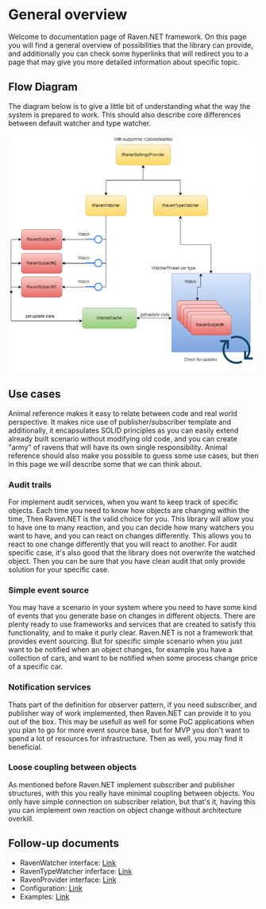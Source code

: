 # General overview

Welcome to documentation page of Raven.NET framework. On this page you will find a general overview of possibilities that the library can provide, and additionally you can check some hyperlinks that will redirect you to a page that may give you more detailed information about specific topic.

## Flow Diagram
The diagram below is to give a little bit of understanding what the way the system is prepared to work. This should also describe core differences between default watcher and type watcher.

![image info](./Images/flow.drawio.png)


## Use cases

Animal reference makes it easy to relate between code and real world perspective. It makes nice use of publisher/subscriber template and additionally, it encapsulates SOLID principles as you can easily extend already built scenario without modifying old code, and you can create "army" of ravens that will have its own single responsibility. Animal reference should also make you possible to guess some use cases, but then in this page we will describe some that we can think about.

### Audit trails

For implement audit services, when you want to keep track of specific objects. Each time you need to know how objects are changing within the time, Then Raven.NET is the valid choice for you. This library will allow you to have one to many reaction, and you can decide how many watchers you want to have, and you can react on changes differently. This allows you to react to one change differently that you will react to another. For audit specific case, it's also good that the library does not overwrite the watched object. Then you can be sure that you have clean audit that only provide solution for your specific case.

### Simple event source

You may have a scenario in your system where you need to have some kind of events that you generate base on changes in different objects. There are plenty ready to use frameworks and services that are created to satisfy this functionality, and to make it purly clear. Raven.NET is not a framework that provides event sourcing. But for specific simple scenario when you just want to be notified when an object changes, for example you have a collection of cars, and want to be notified when some process change price of a specific car. 

### Notification services

Thats part of the definition for observer pattern, if you need subscriber, and publisher way of work implemented, then Raven.NET can provide it to you out of the box. This may be usefull as well for some PoC applications when you plan to go for more event source base, but for MVP you don't want to spend a lot of resources for infrastructure. Then as well, you may find it beneficial.

### Loose coupling between objects

As mentioned before Raven.NET implement subscriber and publisher structures, with this you really have minimal coupling between objects. You only have simple connection on subscriber relation, but that's it, having this you can implement own reaction on object change without architecture overkill. 

## Follow-up documents

- RavenWatcher interface: [Link](RavenWatcher.md)
- RavenTypeWatcher inferface: [Link](RavenTypeWatcher.md)
- RavenProvider interface: [Link](RavenProvider.md)
- Configuration: [Link](Configuration.md)
- Examples: [Link](/Demos/)


